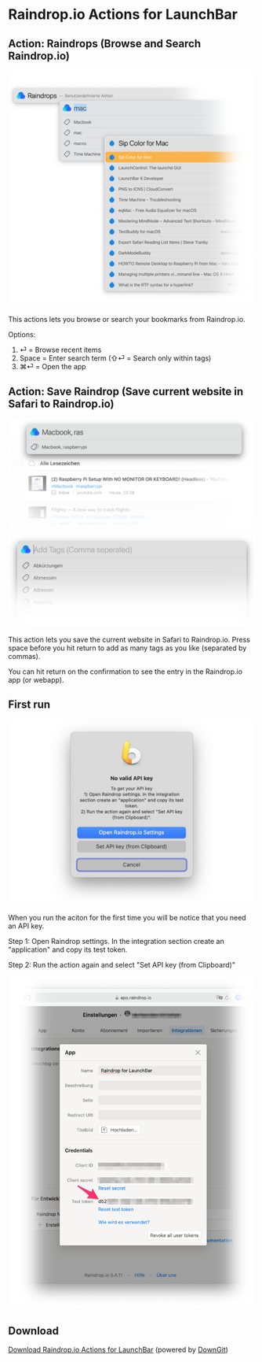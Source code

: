 # Raindrop.io Actions for LaunchBar

## Action: Raindrops (Browse and Search Raindrop.io)
 
<img src="browse_action.png" width="600"/> 
 
This actions lets you browse or search your bookmarks from Raindrop.io.

Options:

1. ⏎ = Browse recent items
2. Space = Enter search term (⇧⏎ = Search only within tags) 
3. ⌘⏎ = Open the app

## Action: Save Raindrop (Save current website in Safari to Raindrop.io)

<img src="save_action_02.png" width="600"/> 

<img src="save_action.png" width="600"/> 

This action lets you save the current website in Safari to Raindrop.io. Press space before you hit return to add as many tags as you like (separated by commas). 

You can hit return on the confirmation to see the entry in the Raindrop.io app (or webapp).  

## First run
<img src="setapi.png" width="600"/> 

When you run the aciton for the first time you will be notice that you need an API key. 

Step 1: Open Raindrop settings. In the integration section create an "application" and copy its test token. 

Step 2: Run the action again and select "Set API key (from Clipboard)"

<img src="setapi2.png" width="600"/> 

## Download

[Download Raindrop.io Actions for LaunchBar](https://minhaskamal.github.io/DownGit/#/home?url=https://github.com/Ptujec/LaunchBar/tree/master/Raindrop-Actions) (powered by [DownGit](https://github.com/MinhasKamal/DownGit))